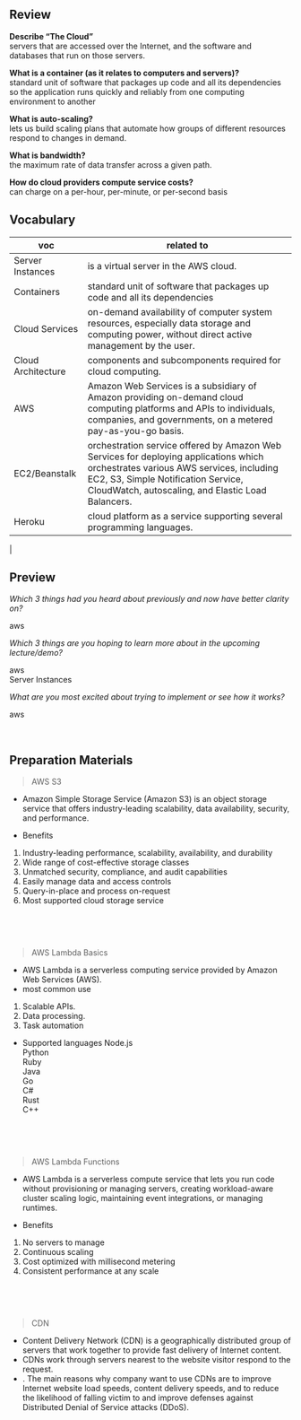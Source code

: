 ## Review

**Describe “The Cloud”**  
 servers that are accessed over the Internet, and the software and databases that run on those servers.

**What is a container (as it relates to computers and servers)?**  
standard unit of software that packages up code and all its dependencies so the application runs quickly and reliably from one computing environment to another

**What is auto-scaling?**  
lets us build scaling plans that automate how groups of different resources respond to changes in demand.

**What is bandwidth?**  
the maximum rate of data transfer across a given path.

**How do cloud providers compute service costs?**  
can charge on a per-hour, per-minute, or per-second basis

## Vocabulary

| voc                | related to                                                                                                                                                                                                                    |
| ------------------ | ----------------------------------------------------------------------------------------------------------------------------------------------------------------------------------------------------------------------------- |
| Server Instances   | is a virtual server in the AWS cloud.                                                                                                                                                                                         |
| Containers         | standard unit of software that packages up code and all its dependencies                                                                                                                                                      |
| Cloud Services     | on-demand availability of computer system resources, especially data storage and computing power, without direct active management by the user.                                                                               |
| Cloud Architecture | components and subcomponents required for cloud computing.                                                                                                                                                                     |
| AWS                | Amazon Web Services is a subsidiary of Amazon providing on-demand cloud computing platforms and APIs to individuals, companies, and governments, on a metered pay-as-you-go basis.                                            |
| EC2/Beanstalk      | orchestration service offered by Amazon Web Services for deploying applications which orchestrates various AWS services, including EC2, S3, Simple Notification Service, CloudWatch, autoscaling, and Elastic Load Balancers. |
| Heroku             | cloud platform as a service supporting several programming languages.                                                                                                                                                         |

|

## Preview

_Which 3 things had you heard about previously and now have better clarity on?_

aws

_Which 3 things are you hoping to learn more about in the upcoming lecture/demo?_

aws  
Server Instances

_What are you most excited about trying to implement or see how it works?_

aws

&nbsp;

## Preparation Materials

> AWS S3

- Amazon Simple Storage Service (Amazon S3) is an object storage service that offers industry-leading scalability, data availability, security, and performance.

- Benefits

1. Industry-leading performance, scalability, availability, and durability
2. Wide range of cost-effective storage classes
3. Unmatched security, compliance, and audit capabilities
4. Easily manage data and access controls
5. Query-in-place and process on-request
6. Most supported cloud storage service

&nbsp;

&nbsp;

> AWS Lambda Basics

- AWS Lambda is a serverless computing service provided by Amazon Web Services (AWS).
- most common use

1. Scalable APIs.
2. Data processing.
3. Task automation

- Supported languages
  Node.js  
  Python  
  Ruby  
  Java  
  Go  
  C#  
  Rust  
  C++

&nbsp;

&nbsp;

> AWS Lambda Functions

- AWS Lambda is a serverless compute service that lets you run code without provisioning or managing servers, creating workload-aware cluster scaling logic, maintaining event integrations, or managing runtimes.

- Benefits

1. No servers to manage
2. Continuous scaling
3. Cost optimized with millisecond metering
4. Consistent performance at any scale

&nbsp;

&nbsp;

> CDN

- Content Delivery Network (CDN) is a geographically distributed group of servers that work together to provide fast delivery of Internet content.
- CDNs work through servers nearest to the website visitor respond to the request.
- . The main reasons why company want to use CDNs are to improve Internet website load speeds, content delivery speeds, and to reduce the likelihood of falling victim to and improve defenses against Distributed Denial of Service attacks (DDoS).